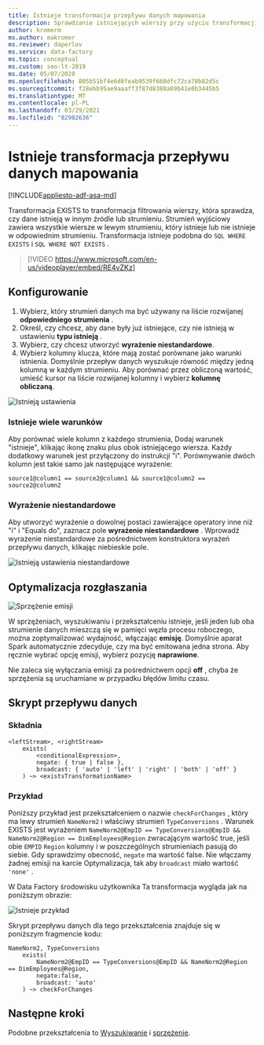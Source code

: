 ```yaml
---
title: Istnieje transformacja przepływu danych mapowania
description: Sprawdzanie istniejących wierszy przy użyciu transformacji EXISTS w Azure Data Factory mapowaniu przepływu danych
author: kromerm
ms.author: makromer
ms.reviewer: daperlov
ms.service: data-factory
ms.topic: conceptual
ms.custom: seo-lt-2019
ms.date: 05/07/2020
ms.openlocfilehash: 805b51bf4e6d8feab9539f660dfc72ca78b82d5c
ms.sourcegitcommit: f28ebb95ae9aaaff3f87d8388a09b41e0b3445b5
ms.translationtype: MT
ms.contentlocale: pl-PL
ms.lasthandoff: 03/29/2021
ms.locfileid: "82982636"
---
```

# <a name="exists-transformation-in-mapping-data-flow"></a>Istnieje transformacja przepływu danych mapowania

[!INCLUDE[appliesto-adf-asa-md](includes/appliesto-adf-asa-md.md)]

Transformacja EXISTS to transformacja filtrowania wierszy, która sprawdza, czy dane istnieją w innym źródle lub strumieniu. Strumień wyjściowy zawiera wszystkie wiersze w lewym strumieniu, który istnieje lub nie istnieje w odpowiednim strumieniu. Transformacja istnieje podobna do ```SQL WHERE EXISTS``` i ```SQL WHERE NOT EXISTS``` .

> [!VIDEO https://www.microsoft.com/en-us/videoplayer/embed/RE4vZKz]

## <a name="configuration"></a>Konfigurowanie

1. Wybierz, który strumień danych ma być używany na liście rozwijanej **odpowiedniego strumienia** .
1. Określ, czy chcesz, aby dane były już istniejące, czy nie istnieją w ustawieniu **typu istnieją** .
1. Wybierz, czy chcesz utworzyć **wyrażenie niestandardowe**.
1. Wybierz kolumny klucza, które mają zostać porównane jako warunki istnienia. Domyślnie przepływ danych wyszukuje równość między jedną kolumną w każdym strumieniu. Aby porównać przez obliczoną wartość, umieść kursor na liście rozwijanej kolumny i wybierz **kolumnę obliczaną**.

![Istnieją ustawienia](media/data-flow/exists.png "Istnieje 1")

### <a name="multiple-exists-conditions"></a>Istnieje wiele warunków

Aby porównać wiele kolumn z każdego strumienia, Dodaj warunek "istnieje", klikając ikonę znaku plus obok istniejącego wiersza. Każdy dodatkowy warunek jest przyłączony do instrukcji "i". Porównywanie dwóch kolumn jest takie samo jak następujące wyrażenie:

`source1@column1 == source2@column1 && source1@column2 == source2@column2`

### <a name="custom-expression"></a>Wyrażenie niestandardowe

Aby utworzyć wyrażenie o dowolnej postaci zawierające operatory inne niż "i" i "Equals do", zaznacz pole **wyrażenie niestandardowe** . Wprowadź wyrażenie niestandardowe za pośrednictwem konstruktora wyrażeń przepływu danych, klikając niebieskie pole.

![Istnieją ustawienia niestandardowe](media/data-flow/exists1.png "Istnieje niestandardowe")

## <a name="broadcast-optimization"></a>Optymalizacja rozgłaszania

![Sprzężenie emisji](media/data-flow/broadcast.png "Sprzężenie emisji")

W sprzężeniach, wyszukiwaniu i przekształceniu istnieje, jeśli jeden lub oba strumienie danych mieszczą się w pamięci węzła procesu roboczego, można zoptymalizować wydajność, włączając **emisję**. Domyślnie aparat Spark automatycznie zdecyduje, czy ma być emitowana jedna strona. Aby ręcznie wybrać opcję emisji, wybierz pozycję **naprawione**.

Nie zaleca się wyłączania emisji za pośrednictwem opcji **off** , chyba że sprzężenia są uruchamiane w przypadku błędów limitu czasu.

## <a name="data-flow-script"></a>Skrypt przepływu danych

### <a name="syntax"></a>Składnia

```
<leftStream>, <rightStream>
    exists(
        <conditionalExpression>,
        negate: { true | false },
        broadcast: { 'auto' | 'left' | 'right' | 'both' | 'off' }
    ) ~> <existsTransformationName>
```

### <a name="example"></a>Przykład

Poniższy przykład jest przekształceniem o nazwie `checkForChanges` , który ma lewy strumień `NameNorm2` i właściwy strumień `TypeConversions` .  Warunek EXISTS jest wyrażeniem `NameNorm2@EmpID == TypeConversions@EmpID && NameNorm2@Region == DimEmployees@Region` zwracającym wartość true, jeśli obie `EMPID` `Region` kolumny i w poszczególnych strumieniach pasują do siebie. Gdy sprawdzimy obecność, `negate` ma wartość false. Nie włączamy żadnej emisji na karcie Optymalizacja, tak aby `broadcast` miało wartość `'none'` .

W Data Factory środowisku użytkownika Ta transformacja wygląda jak na poniższym obrazie:

![Istnieje przykład](media/data-flow/exists-script.png "Istnieje przykład")

Skrypt przepływu danych dla tego przekształcenia znajduje się w poniższym fragmencie kodu:

```
NameNorm2, TypeConversions
    exists(
        NameNorm2@EmpID == TypeConversions@EmpID && NameNorm2@Region == DimEmployees@Region,
        negate:false,
        broadcast: 'auto'
    ) ~> checkForChanges
```

## <a name="next-steps"></a>Następne kroki

Podobne przekształcenia to [Wyszukiwanie](data-flow-lookup.md) i [sprzężenie](data-flow-join.md).
